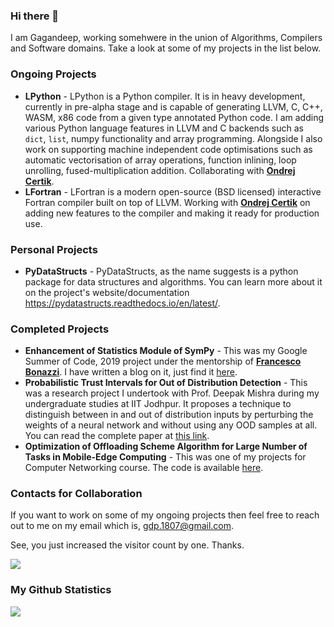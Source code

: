 ### Hi there 👋

I am Gagandeep, working somehwere in the union of Algorithms, Compilers  and Software domains. Take a look at some of my projects in the list below.

### Ongoing Projects

- **LPython** - LPython is a Python compiler. It is in heavy development, currently in pre-alpha stage and is capable of generating LLVM, C, C++, WASM, x86 code from a given type annotated Python code. I am adding various Python language features in LLVM and C backends such as ``dict``, ``list``, numpy functionality and array programming. Alongside I also work on supporting machine independent code optimisations such as automatic vectorisation of array operations, function inlining, loop unrolling, fused-multiplication addition. Collaborating with **[Ondrej Certik](https://github.com/certik)**.
- **LFortran** - LFortran is a modern open-source (BSD licensed) interactive Fortran compiler built on top of LLVM. Working with **[Ondrej Certik](https://github.com/certik)** on adding new features to the compiler and making it ready for production use.

### Personal Projects

- **PyDataStructs** - PyDataStructs, as the name suggests is a python package for data structures and algorithms. You can learn more about it on the project's website/documentation https://pydatastructs.readthedocs.io/en/latest/.

### Completed Projects

- **Enhancement of Statistics Module of SymPy** - This was my Google Summer of Code, 2019 project under the mentorship of **[Francesco Bonazzi](https://github.com/Upabjojr)**. I have written a blog on it, just find it [here](https://czgdp1807.github.io/2019/08/20/z_final_report.html).
- **Probabilistic Trust Intervals for Out of Distribution Detection** - This was a research project I undertook with Prof. Deepak Mishra during my undergraduate studies at IIT Jodhpur. It proposes a technique to distinguish between in and out of distribution inputs by perturbing the weights of a neural network and without using any OOD samples at all. You can read the complete paper at [this link](https://arxiv.org/abs/2102.01336).
- **Optimization of Offloading Scheme Algorithm for Large Number of Tasks in Mobile-Edge Computing** - This was one of my projects for Computer Networking course. The code is available [here](https://github.com/czgdp1807/MECOptimalOffloading).

### Contacts for Collaboration

If you want to work on some of my ongoing projects then feel free to reach out to me on my email which is, gdp.1807@gmail.com.

See, you just increased the visitor count by one. Thanks.

![](https://komarev.com/ghpvc/?username=czgdp1807&color=blueviolet)

### My Github Statistics

![](https://github-readme-stats.vercel.app/api?username=czgdp1807&count_private=true)

<!--
**czgdp1807/czgdp1807** is a ✨ _special_ ✨ repository because its `README.md` (this file) appears on your GitHub profile.

Here are some ideas to get you started:

- 🔭 I’m currently working on ...
- 🌱 I’m currently learning ...
- 👯 I’m looking to collaborate on ...
- 🤔 I’m looking for help with ...
- 💬 Ask me about ...
- 📫 How to reach me: ...
- 😄 Pronouns: ...
- ⚡ Fun fact: ...
-->
